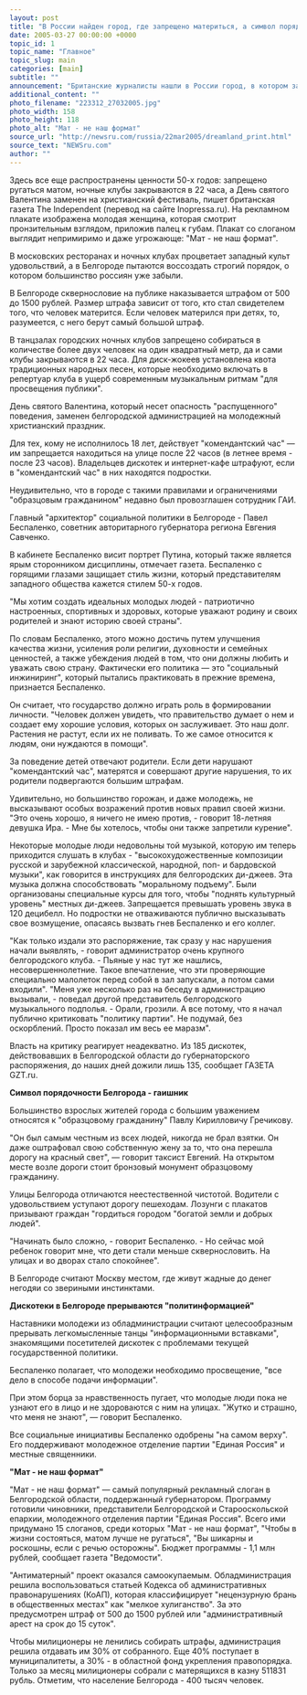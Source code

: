 ```yaml
---
layout: post
title: "В России найден город, где запрещено материться, а символ порядочности там - гаишник"
date: 2005-03-27 00:00:00 +0000
topic_id: 1
topic_name: "Главное"
topic_slug: main
categories: [main]
subtitle: ""
announcement: "Британские журналисты нашли в России город, в котором запрещено материться, а символом порядочности является гаишник. Таким \"сказочным\" местом оказался город Белгород."
additional_content: ""
photo_filename: "223312_27032005.jpg"
photo_width: 158
photo_height: 118
photo_alt: "Мат - не наш формат"
source_url: "http://newsru.com/russia/22mar2005/dreamland_print.html"
source_text: "NEWSru.com"
author: ""
---
```

Здесь все еще распространены ценности 50-х годов: запрещено ругаться матом, ночные клубы закрываются в 22 часа, а День святого Валентина заменен на христианский фестиваль, пишет британская газета The Independent (перевод на сайте Inopressa.ru). На рекламном плакате изображена молодая женщина, которая смотрит пронзительным взглядом, приложив палец к губам. Плакат со слоганом выглядит непримиримо и даже угрожающе: "Мат - не наш формат".

В московских ресторанах и ночных клубах процветает западный культ удовольствий, а в Белгороде пытаются воссоздать строгий порядок, о котором большинство россиян уже забыли.

В Белгороде сквернословие на публике наказывается штрафом от 500 до 1500 рублей. Размер штрафа зависит от того, кто стал свидетелем того, что человек матерится. Если человек матерился при детях, то, разумеется, с него берут самый большой штраф.

В танцзалах городских ночных клубов запрещено собираться в количестве более двух человек на один квадратный метр, да и сами клубы закрываются в 22 часа. Для диск-жокеев установлена квота традиционных народных песен, которые необходимо включать в репертуар клуба в ущерб современным музыкальным ритмам "для просвещения публики".

День святого Валентина, который несет опасность "распущенного" поведения, заменен белгородской администрацией на молодежный христианский праздник.

Для тех, кому не исполнилось 18 лет, действует "комендантский час" &mdash; им запрещается находиться на улице после 22 часов (в летнее время - после 23 часов). Владельцев дискотек и интернет-кафе штрафуют, если в "комендантский час" в них находятся подростки.

Неудивительно, что в городе с такими правилами и ограничениями "образцовым гражданином" недавно был провозглашен сотрудник ГАИ.

Главный "архитектор" социальной политики в Белгороде - Павел Беспаленко, советник авторитарного губернатора региона Евгения Савченко.

В кабинете Беспаленко висит портрет Путина, который также является ярым сторонником дисциплины, отмечает газета. Беспаленко с горящими глазами защищает стиль жизни, который представителям западного общества кажется стилем 50-х годов.

"Мы хотим создать идеальных молодых людей - патриотично настроенных, спортивных и здоровых, которые уважают родину и своих родителей и знают историю своей страны".

По словам Беспаленко, этого можно достичь путем улучшения качества жизни, усиления роли религии, духовности и семейных ценностей, а также убеждения людей в том, что они должны любить и уважать свою страну. Фактически его политика &mdash; это "социальный инжиниринг", который пытались практиковать в прежние времена, признается Беспаленко.

Он считает, что государство должно играть роль в формировании личности. "Человек должен увидеть, что правительство думает о нем и создает ему хорошие условия, которых он заслуживает. Это наш долг. Растения не растут, если их не поливать. То же самое относится к людям, они нуждаются в помощи".

За поведение детей отвечают родители. Если дети нарушают "комендантский час", матерятся и совершают другие нарушения, то их родители подвергаются большим штрафам.

Удивительно, но большинство горожан, и даже молодежь, не высказывают особых возражений против новых правил своей жизни. "Это очень хорошо, я ничего не имею против, - говорит 18-летняя девушка Ира. - Мне бы хотелось, чтобы они также запретили курение".

Некоторые молодые люди недовольны той музыкой, которую им теперь приходится слушать в клубах - "высокохудожественные композиции русской и зарубежной классической, народной, поп- и бардовской музыки", как говорится в инструкциях для белгородских ди-джеев. Эта музыка должна способствовать "моральному подъему". Были организованы специальные курсы для того, чтобы "поднять культурный уровень" местных ди-джеев. Запрещается превышать уровень звука в 120 децибелл. Но подростки не отваживаются публично высказывать свое возмущение, опасаясь вызвать гнев Беспаленко и его коллег.

"Как только издали это распоряжение, так сразу у нас нарушения начали выявлять, - говорит администратор очень крупного белгородского клуба. - Пьяные у нас тут же нашлись, несовершеннолетние. Такое впечатление, что эти проверяющие специально малолеток перед собой в зал запускали, а потом сами входили". "Меня уже несколько раз на беседу в администрацию вызывали, - поведал другой представитель белгородского музыкального подполья. - Орали, грозили. А все потому, что я начал публично критиковать "политику партии". Не подумай, без оскорблений. Просто показал им весь ее маразм".

Власть на критику реагирует неадекватно. Из 185 дискотек, действовавших в Белгородской области до губернаторского распоряжения, до наших дней дожили лишь 135, сообщает ГАЗЕТА GZT.ru.

<strong>Символ порядочности Белгорода - гаишник</strong>

Большинство взрослых жителей города с большим уважением относятся к "образцовому гражданину" Павлу Кирилловичу Гречикову.

"Он был самым честным из всех людей, никогда не брал взятки. Он даже оштрафовал свою собственную жену за то, что она перешла дорогу на красный свет", &mdash; говорит таксист Евгений. На открытом месте возле дороги стоит бронзовый монумент образцовому гражданину.

Улицы Белгорода отличаются неестественной чистотой. Водители с удовольствием уступают дорогу пешеходам. Лозунги с плакатов призывают граждан "гордиться городом "богатой земли и добрых людей".

"Начинать было сложно, - говорит Беспаленко. - Но сейчас мой ребенок говорит мне, что дети стали меньше сквернословить. На улицах и во дворах стало спокойнее".

В Белгороде считают Москву местом, где живут жадные до денег негодяи со звериными инстинктами.

<strong>Дискотеки в Белгороде прерываются "политинформацией"</strong>

Наставники молодежи из обладминистрации считают целесообразным прерывать легкомысленные танцы "информационными вставками", знакомящими посетителей дискотек с проблемами текущей государственной политики.

Беспаленко полагает, что молодежи необходимо просвещение, "все дело в способе подачи информации".

При этом борца за нравственность пугает, что молодые люди пока не узнают его в лицо и не здороваются с ним на улицах. "Жутко и страшно, что меня не знают", &mdash; говорит Беспаленко.

Все социальные инициативы Беспаленко одобрены "на самом верху". Его поддерживают молодежное отделение партии "Единая Россия" и местные священники.

<strong>"Мат - не наш формат"</strong>

"Мат - не наш формат" &mdash; самый популярный рекламный слоган в Белгородской области, поддержанный губернатором. Программу готовили чиновники, представители Белгородской и Старооскольской епархии, молодежного отделения партии "Единая Россия". Всего ими придумано 15 слоганов, среди которых "Мат - не наш формат", "Чтобы в жизни состояться, матом лучше не ругаться", "Вы шикарны и роскошны, если с речью осторожны". Бюджет программы - 1,1 млн рублей, сообщает газета "Ведомости".

"Антиматерный" проект оказался самоокупаемым. Обладминистрация решила воспользоваться статьей Кодекса об административных правонарушениях (КоАП), которая классифицирует "нецензурную брань в общественных местах" как "мелкое хулиганство". За это предусмотрен штраф от 500 до 1500 рублей или "административный арест на срок до 15 суток".

Чтобы милиционеры не ленились собирать штрафы, администрация решила отдавать им 30% от собранного. Еще 40% поступает в муниципалитеты, а 30% - в областной фонд укрепления правопорядка. Только за месяц милиционеры собрали с матерящихся в казну 511831 рубль. Отметим, что население Белгорода - 400 тысяч человек.
